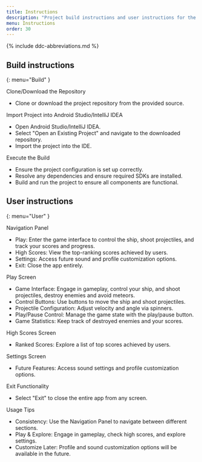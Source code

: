 ```yaml
---
title: Instructions
description: "Project build instructions and user instructions for the app."
menu: Instructions
order: 30
---
```


{% include ddc-abbreviations.md %}

## Build instructions
{: menu="Build" }

Clone/Download the Repository
* Clone or download the project repository from the provided source.

Import Project into Android Studio/IntelliJ IDEA
* Open Android Studio/IntelliJ IDEA.
* Select "Open an Existing Project" and navigate to the downloaded repository.
* Import the project into the IDE.

Execute the Build
* Ensure the project configuration is set up correctly.
* Resolve any dependencies and ensure required SDKs are installed.
* Build and run the project to ensure all components are functional.


## User instructions
{: menu="User" }

Navigation Panel

* Play: Enter the game interface to control the ship, shoot projectiles, and track your scores and progress.
* High Scores: View the top-ranking scores achieved by users.
* Settings: Access future sound and profile customization options.
* Exit: Close the app entirely.

Play Screen

* Game Interface: Engage in gameplay, control your ship, and shoot projectiles, destroy enemies and avoid meteors.
* Control Buttons: Use buttons to move the ship and shoot projectiles.
* Projectile Configuration: Adjust velocity and angle via spinners.
* Play/Pause Control: Manage the game state with the play/pause button.
* Game Statistics: Keep track of destroyed enemies and your scores.

High Scores Screen

* Ranked Scores: Explore a list of top scores achieved by users.

Settings Screen

* Future Features: Access sound settings and profile customization options.

Exit Functionality

* Select "Exit" to close the entire app from any screen.

Usage Tips

* Consistency: Use the Navigation Panel to navigate between different sections.
* Play & Explore: Engage in gameplay, check high scores, and explore settings.
* Customize Later: Profile and sound customization options will be available in the future.
